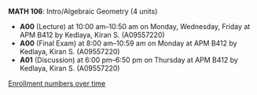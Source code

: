**MATH 106**: Intro/Algebraic Geometry (4 units)

- **A00** (Lecture) at 10:00 am–10:50 am on Monday, Wednesday, Friday at APM B412 by Kedlaya, Kiran S. (A09557220)
- **A00** (Final Exam) at 8:00 am–10:59 am on Monday at APM B412 by Kedlaya, Kiran S. (A09557220)
- **A01** (Discussion) at 6:00 pm–6:50 pm on Thursday at APM B412 by Kedlaya, Kiran S. (A09557220)

[Enrollment numbers over time](./MATH106.tsv)
